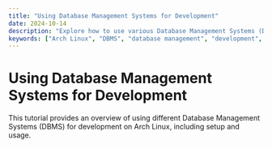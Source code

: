```yaml
---
title: "Using Database Management Systems for Development"
date: 2024-10-14
description: "Explore how to use various Database Management Systems (DBMS) in your development projects."
keywords: ["Arch Linux", "DBMS", "database management", "development", "Linux programming"]
---
```


# Using Database Management Systems for Development

This tutorial provides an overview of using different Database Management Systems (DBMS) for development on Arch Linux, including setup and usage.
